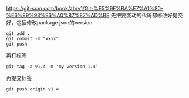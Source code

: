 <https://git-scm.com/book/zh/v1/Git-%E5%9F%BA%E7%A1%80-%E6%89%93%E6%A0%87%E7%AD%BE>
先把要变动的代码都修改好提交好，包括修改package.json的version
```
git add .
git commit -m "xxxx"
git push
```
再打标签
```
git tag -a v1.4 -m 'my version 1.4'
```
再提交标签
```
git push origin v1.4
```